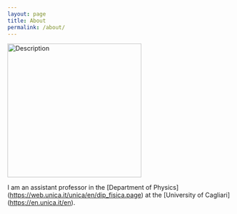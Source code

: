 ```yaml
---
layout: page
title: About
permalink: /about/
---
```


<img src="{{ '/assets/images/Bewerbungsfoto1.jpg' | relative_url }}" alt="Description" width="300">

I am an assistant professor in the [Department of Physics] (https://web.unica.it/unica/en/dip_fisica.page) at the [University of Cagliari] (https://en.unica.it/en).
